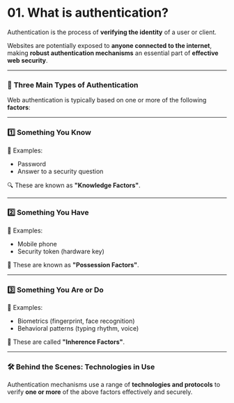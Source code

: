 # 01. What is authentication?

Authentication is the process of **verifying the identity** of a user or client.

Websites are potentially exposed to **anyone connected to the internet**, making **robust authentication mechanisms** an essential part of **effective web security**.

---

### 🧠 **Three Main Types of Authentication**

Web authentication is typically based on one or more of the following **factors**:

---

### 1️⃣ **Something You Know**

📌 Examples:

- Password
- Answer to a security question

🔍 These are known as **"Knowledge Factors"**.

---

### 2️⃣ **Something You Have**

📌 Examples:

- Mobile phone
- Security token (hardware key)

🔐 These are known as **"Possession Factors"**.

---

### 3️⃣ **Something You Are or Do**

📌 Examples:

- Biometrics (fingerprint, face recognition)
- Behavioral patterns (typing rhythm, voice)

🧬 These are called **"Inherence Factors"**.

---

### 🛠️ **Behind the Scenes: Technologies in Use**

Authentication mechanisms use a range of **technologies and protocols** to verify **one or more** of the above factors effectively and securely.